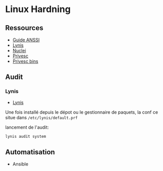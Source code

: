 # Linux Hardning

## Ressources

* [Guide ANSSI](https://cyber.gouv.fr/publications/recommandations-de-securite-relatives-un-systeme-gnulinux)
* [Lynis](https://cisofy.com/lynis/)
* [Nuclei](https://github.com/projectdiscovery/nuclei)
* [Privesc](https://github.com/carlospolop/PEASS-ng)
* [Privesc bins](https://gtfobins.github.io/)

## Audit

### Lynis

* [Lynis](https://github.com/CISOfy/lynis)

Une fois installé depuis le dépot ou le gestionnaire de paquets, la conf ce situe dans `/etc/lynis/default.prf`

lancement de l'audit:
```sh
lynis audit system
```

## Automatisation

* Ansible

